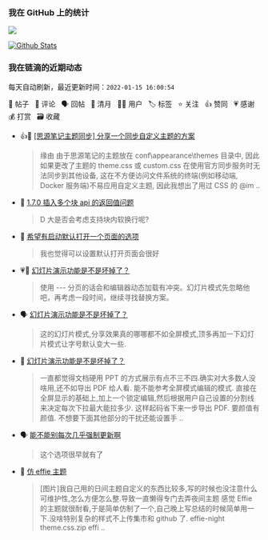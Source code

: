 ### 我在 GitHub 上的统计

<a title="Hits" target="_blank" href="https://github.com/Crowds21/Crowds21"><img src="https://hits.b3log.org/crowds21/crowds21.svg"></a>

[![Github Stats](https://github-readme-stats.vercel.app/api?username=crowds21&theme=tokyonight&show_icons=true)](https://github.com/crowds21)

<!--events start -->

### 我在链滴的近期动态

每天自动刷新，最近更新时间：`2022-01-15 16:00:54`

📝 帖子 &nbsp; 💬 评论 &nbsp; 🗣 回帖 &nbsp; 🌙 清月 &nbsp; 👨‍💻 用户 &nbsp; 🏷️ 标签 &nbsp; ⭐️ 关注 &nbsp; 👍 赞同 &nbsp; 💗 感谢 &nbsp; 💰 打赏 &nbsp; 🗃 收藏

* 👍📝 [[思源笔记主题同步] 分享一个同步自定义主题的方案](https://ld246.com/article/1640660343654)

  > 缘由 由于思源笔记的主题放在 conf\appearance\themes 目录中, 因此如果更改了主题的 theme.css 或 custom.css 在使用官方同步服务时无法同步到其他设备, 这在不方便访问文件系统的终端(例如移动端, Docker 服务端)不易应用自定义主题, 因此我想出了用过 CSS 的 @im ..
* 💬 [1.7.0 插入多个块 api 的返回值问题](https://ld246.com/article/1641985568031/comment/1641993230509#comments)

  > D 大是否会考虑支持块内软换行呢?
* 💬 [希望有启动默认打开一个页面的选项](https://ld246.com/article/1641953751173/comment/1641956312734#comments)

  > 我也觉得可以设置默认打开页面会很好
* 💗💬 [幻灯片演示功能是不是坏掉了？](https://ld246.com/article/1641609808699/comment/1641719611264#comments)

  > 使用 --- 分页的话会和编辑器动态加载有冲突。幻灯片模式先忽略他吧，再考虑一段时间，继续寻找替换方案。
* 🗣 [幻灯片演示功能是不是坏掉了？](https://ld246.com/article/1641609808699/comment/1641716971227#comments)

  > 这的幻灯片模式,分享效果真的哪哪都不如全屏模式,顶多再加一下幻灯片模式让字号默认变大一些.
* 💬 [幻灯片演示功能是不是坏掉了？](https://ld246.com/article/1641609808699/comment/1641716971227#comments)

  > 一直都觉得文档硬用 PPT 的方式展示有点不三不四.确实对大多数人没啥用,还不如导出 PDF 给人看. 能不能参考全屏模式编辑的模式. 直接在全屏显示的基础上,加上一个锁定编辑,然后根据用户自己设置的分割线来决定每次下拉最大能拉多少. 这样起码省下来一步导出 PDF. 要颜值有颜值. 不想要下面其他部分的干扰还能设置手 ..
* 🗣 [能不能别每次几乎强制更新啊](https://ld246.com/article/1641524153596/comment/1641525659742#comments)

  > 这个选项很早就有了
* 📝 [仿 effie 主题](https://ld246.com/article/1641534135678)

  > [图片]我自己用的日间主题自定义的东西比较多,写的时候也没注意什么可维护性,怎么方便怎么整.导致一直懒得专门去弄夜间主题 感觉 Effie 的主题就很耐看,于是简单仿制了一个,自己晚上写总结的时候简单用一下.没啥特别复杂的样式不上传集市和 github 了. effie-night theme.css.zip effi ..


<!--events end -->
